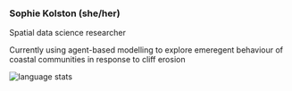 ### Sophie Kolston (she/her)
Spatial data science researcher

Currently using agent-based modelling to explore emeregent behaviour of coastal communities in response to cliff erosion

![language stats](https://github-readme-stats.vercel.app/api/top-langs/?username=yozpoz64&hide=html,jupyter%20notebook&layout=compact&count_private=true)
